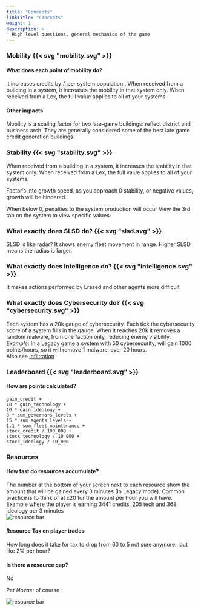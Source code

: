 ```yaml
---
title: "Concepts"
linkTitle: "Concepts"
weight: 1
description: >
  High level questions, general mechanics of the game
---
```


### Mobility {{< svg "mobility.svg" >}}

#### What does each point of mobility do?
it increases credits by .1 per system population . When received from a building in a system, it increases the mobility in that system only. When received from a Lex, the full value applies to all of your systems.
#### Other impacts
Mobility is a scaling factor for two late-game buildings: reflect district and business arch. They are generally considered some of the best late game credit generation buildings.


### Stability  {{< svg "stability.svg" >}}
When received from a building in a system, it increases the stability in that system only. When received from a Lex, the full value applies to all of your systems.

Factor’s into growth speed, as you approach 0 stability, or negative values, growth will be hindered.

When below 0, penalties to the system production will occur
View the 3rd tab on the system to view specific values:

### What exactly does SLSD do?  {{< svg "slsd.svg" >}}
SLSD is like radar? It shows enemy fleet movement in range. Higher SLSD means the radius is larger.

### What exactly does Intelligence do?  {{< svg "intelligence.svg" >}}
It makes actions performed by Erased and other agents more difficult

### What exactly does Cybersecurity do? {{< svg "cybersecurity.svg" >}}
Each system has a 20k gauge of cybersecurity. Each tick the cybersecurity score of a system fills in the gauge. When it reaches 20k it removes a random malware, from one faction only, reducing enemy visibility.</br>
*Example*: In a Legacy game a system with 50 cybersecurity, will gain 1000 points/hours, so it will remove 1 malware, over 20 hours.</br>
Also see [Infiltration](/docs/agents/erased/#infiltration) 


### Leaderboard  {{< svg "leaderboard.svg" >}}
#### How are points calculated?
```
gain_credit +
10 * gain_technology +
10 * gain_ideology +
8 * sum_governors_levels +
15 * sum_agents_levels +
1.1 * sum_fleet_maintenance +
stock_credit / 100_000 +
stock_technology / 10_000 +
stock_ideology / 10_000
```

### Resources
#### How fast do resources accumulate?
The number at the bottom of your screen next to each resource show the amount that will be gained every 3 minutes (In Legacy mode). Common practice is to think of at x20 for the amount per hour you will have.
<br/>Example where the player is earning 3441 credits, 205 tech and 363 ideology per 3 minutes <br/>
![resource bar](/images/resource_bar.PNG)

#### Resource Tax on player trades
How long does it take for tax to drop from 60 to 5
not sure anymore..
but like 2% per hour? 

#### Is there a resource cap?
No 


Per *Novae*: of course <br/>

![resource bar](/images/resource_cap.PNG)